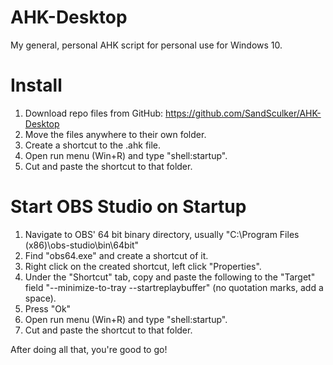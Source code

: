 # AHK-Desktop
My general, personal AHK script for personal use for Windows 10.

# Install
1. Download repo files from GitHub: https://github.com/SandSculker/AHK-Desktop
2. Move the files anywhere to their own folder.
3. Create a shortcut to the .ahk file.
4. Open run menu (Win+R) and type "shell:startup".
5. Cut and paste the shortcut to that folder.

# Start OBS Studio on Startup
1. Navigate to OBS' 64 bit binary directory, usually "C:\Program Files (x86)\obs-studio\bin\64bit"
2. Find "obs64.exe" and create a shortcut of it.
3. Right click on the created shortcut, left click "Properties".
4. Under the "Shortcut" tab, copy and paste the following to the "Target" field "--minimize-to-tray --startreplaybuffer" (no quotation marks, add a space).
5. Press "Ok"
6. Open run menu (Win+R) and type "shell:startup".
7. Cut and paste the shortcut to that folder.

After doing all that, you're good to go!
